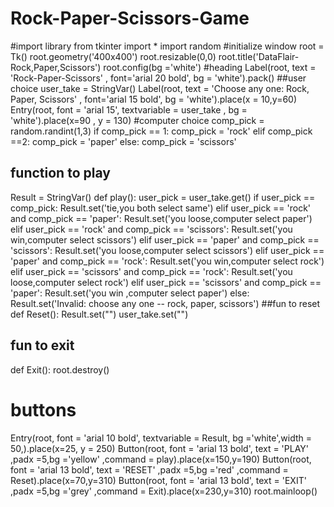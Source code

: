 # Rock-Paper-Scissors-Game
#import library
from tkinter import *
import random
#initialize window
root = Tk()
root.geometry('400x400')
root.resizable(0,0)
root.title('DataFlair-Rock,Paper,Scissors')
root.config(bg ='white')
#heading
Label(root, text = 'Rock-Paper-Scissors' , font='arial 20 bold', bg = 'white').pack()
##user choice
user_take = StringVar()
Label(root, text = 'Choose any one: Rock, Paper, Scissors' , font='arial 15 bold', bg = 'white').place(x = 10,y=60)
Entry(root, font = 'arial 15', textvariable = user_take , bg = 'white').place(x=90 , y = 130)
#computer choice
comp_pick = random.randint(1,3)
if comp_pick == 1:
    comp_pick = 'rock'
elif comp_pick ==2:
    comp_pick = 'paper'
else:
    comp_pick = 'scissors'
## function to play
Result = StringVar()
def play():
    user_pick = user_take.get()
    if user_pick == comp_pick:
        Result.set('tie,you both select same')
    elif user_pick == 'rock' and comp_pick == 'paper':
        Result.set('you loose,computer select paper')
    elif user_pick == 'rock' and comp_pick == 'scissors':
        Result.set('you win,computer select scissors')
    elif user_pick == 'paper' and comp_pick == 'scissors':
        Result.set('you loose,computer select scissors')
    elif user_pick == 'paper' and comp_pick == 'rock':
        Result.set('you win,computer select rock')
    elif user_pick == 'scissors' and comp_pick == 'rock':
        Result.set('you loose,computer select rock')
    elif user_pick == 'scissors' and comp_pick == 'paper':
        Result.set('you win ,computer select paper')
    else:
        Result.set('Invalid: choose any one -- rock, paper, scissors')
##fun to reset
def Reset():
    Result.set("") 
    user_take.set("")
## fun to exit
def Exit():
    root.destroy()
# buttons
Entry(root, font = 'arial 10 bold', textvariable = Result, bg ='white',width = 50,).place(x=25, y = 250)
Button(root, font = 'arial 13 bold', text = 'PLAY'  ,padx =5,bg ='yellow' ,command = play).place(x=150,y=190)
Button(root, font = 'arial 13 bold', text = 'RESET'  ,padx =5,bg ='red' ,command = Reset).place(x=70,y=310)
Button(root, font = 'arial 13 bold', text = 'EXIT'  ,padx =5,bg ='grey' ,command = Exit).place(x=230,y=310)
root.mainloop()
